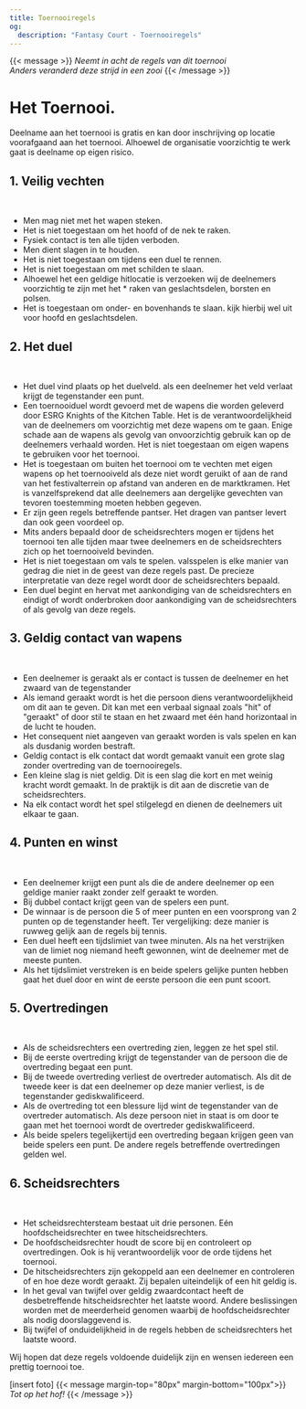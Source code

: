 ```yaml
---
title: Toernooiregels
og:
  description: "Fantasy Court - Toernooiregels"
---
```

{{< message >}}
  _Neemt in acht de regels van dit toernooi_ \
  _Anders veranderd deze strijd in een zooi_
{{< /message >}}

# Het Toernooi.
Deelname aan het toernooi is gratis en kan door inschrijving op locatie voorafgaand aan het toernooi.
Alhoewel de organisatie voorzichtig te werk gaat is deelname op eigen risico. 

## 1. Veilig vechten
&nbsp;
* Men mag niet met het wapen steken.
* Het is niet toegestaan om het hoofd of de nek te raken.
* Fysiek contact is ten alle tijden verboden.
* Men dient slagen in te houden.
* Het is niet toegestaan om tijdens een duel te rennen.
* Het is niet toegestaan om met schilden te slaan.
* Alhoewel het een geldige hitlocatie is verzoeken wij de deelnemers voorzichtig te zijn met het * raken van geslachtsdelen, borsten en polsen.
* Het is toegestaan om onder- en bovenhands te slaan. kijk hierbij wel uit voor hoofd en geslachtsdelen.
## 2. Het duel
&nbsp;
* Het duel vind plaats op het duelveld. als een deelnemer het veld verlaat krijgt de tegenstander een punt.
* Een toernooiduel wordt gevoerd met de wapens die worden geleverd door ESRG Knights of the Kitchen Table. Het is de verantwoordelijkheid van de deelnemers om voorzichtig met deze wapens om te gaan. Enige schade aan de wapens als gevolg van onvoorzichtig gebruik kan op de deelnemers verhaald worden. Het is niet toegestaan om eigen wapens te gebruiken voor het toernooi.
* Het is toegestaan om buiten het toernooi om te vechten met eigen wapens op het toernooiveld als deze niet wordt geruikt of aan de rand van het festivalterrein op afstand van anderen en de marktkramen. Het is vanzelfsprekend dat alle deelnemers aan dergelijke gevechten van tevoren toestemming moeten hebben gegeven.
* Er zijn geen regels betreffende pantser. Het dragen van pantser levert dan ook geen voordeel op.
* Mits anders bepaald door de scheidsrechters mogen er tijdens het toernooi ten alle tijden maar twee deelnemers en de scheidsrechters zich op het toernooiveld bevinden.
* Het is niet toegestaan om vals te spelen. valsspelen is elke manier van gedrag die niet in de geest van deze regels past. De precieze interpretatie van deze regel wordt door de scheidsrechters bepaald.
* Een duel begint en hervat met aankondiging van de scheidsrechters en eindigt of wordt onderbroken door aankondiging van de scheidsrechters of als gevolg van deze regels.
## 3. Geldig contact van wapens
&nbsp;
* Een deelnemer is geraakt als er contact is tussen de deelnemer en het zwaard van de tegenstander
* Als iemand geraakt wordt is het die persoon diens verantwoordelijkheid om dit aan te geven. Dit kan met een verbaal signaal zoals "hit" of "geraakt" of door stil te staan en het zwaard met één hand horizontaal in de lucht te houden.
* Het consequent niet aangeven van geraakt worden is vals spelen en kan als dusdanig worden bestraft.
* Geldig contact is elk contact dat wordt gemaakt vanuit een grote slag zonder overtreding van de toernooiregels.
* Een kleine slag is niet geldig. Dit is een slag die kort en met weinig kracht wordt gemaakt. In de praktijk is dit aan de discretie van de scheidsrechters.
* Na elk contact wordt het spel stilgelegd en dienen de deelnemers uit elkaar te gaan.
## 4. Punten en winst
&nbsp;
* Een deelnemer krijgt een punt als die de andere deelnemer op een geldige manier raakt zonder zelf geraakt te worden.
* Bij dubbel contact krijgt geen van de spelers een punt.
* De winnaar is de persoon die 5 of meer punten en een voorsprong van 2 punten op de tegenstander heeft. Ter vergelijking: deze manier is ruwweg gelijk aan de regels bij tennis.
* Een duel heeft een tijdslimiet van twee minuten. Als na het verstrijken van de limiet nog niemand heeft gewonnen, wint de deelnemer met de meeste punten.
* Als het tijdslimiet verstreken is en beide spelers gelijke punten hebben gaat het duel door en wint de eerste persoon die een punt scoort.
## 5. Overtredingen
&nbsp;
* Als de scheidsrechters een overtreding zien, leggen ze het spel stil.
* Bij de eerste overtreding krijgt de tegenstander van de persoon die de overtreding begaat een punt.
* Bij de tweede overtreding verliest de overtreder automatisch. Als dit de tweede keer is dat een deelnemer op deze manier verliest, is de tegenstander gediskwalificeerd.
* Als de overtreding tot een blessure lijd wint de tegenstander van de overtreder automatisch. Als deze persoon niet in staat is om door te gaan met het toernooi wordt de overtreder gediskwalificeerd.
* Als beide spelers tegelijkertijd een overtreding begaan krijgen geen van beide spelers een punt. De andere regels betreffende overtredingen gelden wel.
## 6. Scheidsrechters
&nbsp;
* Het scheidsrechtersteam bestaat uit drie personen. Eén hoofdscheidsrechter en twee hitscheidsrechters.
* De hoofdscheidsrechter houdt de score bij en controleert op overtredingen. Ook is hij verantwoordelijk voor de orde tijdens het toernooi.
* De hitscheidsrechters zijn gekoppeld aan een deelnemer en controleren of en hoe deze wordt geraakt. Zij bepalen uiteindelijk of een hit geldig is.
* In het geval van twijfel over geldig zwaardcontact heeft de desbetreffende hitscheidsrechter het laatste woord. Andere beslissingen worden met de meerderheid genomen waarbij de hoofdscheidsrechter als nodig doorslaggevend is.
* Bij twijfel of onduidelijkheid in de regels hebben de scheidsrechters het laatste woord.

Wij hopen dat deze regels voldoende duidelijk zijn en wensen iedereen een prettig toernooi toe.


[insert foto]
{{< message margin-top="80px" margin-bottom="100px">}}
_Tot op het hof!_
{{< /message >}}
